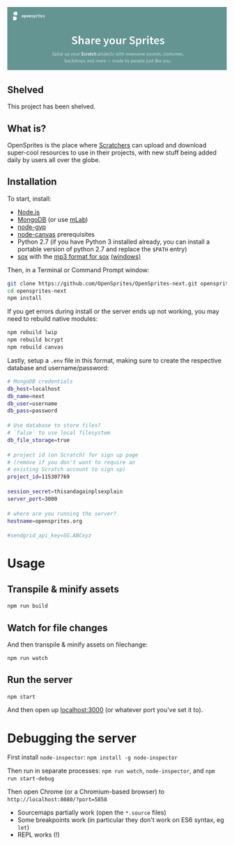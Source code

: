 <p align='center'>
  <a href='#'><img src='https://raw.githubusercontent.com/OpenSprites/OpenSprites-next/master/screenshot.png'></a>
</p>

## Shelved
This project has been shelved.

## What is?
OpenSprites is the place where [Scratchers](https://wiki.scratch.mit.edu/wiki/Scratcher) can upload and download super-cool resources to use in their projects, with new stuff being added daily by users all over the globe.

## Installation
To start, install:
- [Node.js](https://nodejs.org/)
- [MongoDB](https://www.mongodb.com/download-center#community) (or use [mLab](https://mlab.com/))
- [node-gyp](https://github.com/nodejs/node-gyp#installation)
- [node-canvas](https://github.com/Automattic/node-canvas/wiki) prerequisites
- Python 2.7 (if you have Python 3 installed already, you can install a portable version of python 2.7 and replace the `$PATH` entry)
- [sox](http://sox.sourceforge.net/) with the [mp3 format for sox](http://superuser.com/a/421168) [(windows)](http://stackoverflow.com/a/23939403)

Then, in a Terminal or Command Prompt window:

```sh
git clone https://github.com/OpenSprites/OpenSprites-next.git opensprites-next
cd opensprites-next
npm install
```

If you get errors during install or the server ends up not working, you may need to rebuild native modules:
```sh
npm rebuild lwip
npm rebuild bcrypt
npm rebuild canvas
```

Lastly, setup a `.env` file in this format, making sure to create the respective database and username/password:

```sh
# MongoDB credentials
db_host=localhost
db_name=next
db_user=username
db_pass=password

# Use database to store files?
# `false` to use local filesystem
db_file_storage=true

# project id (on Scratch) for sign up page
# (remove if you don't want to require an
# existing Scratch account to sign up)
project_id=115307769

session_secret=thisandagainplsexplain
server_port=3000

# where are you running the server?
hostname=opensprites.org

#sendgrid_api_key=SG.ABCxyz
```

# Usage

## Transpile & minify assets
```sh
npm run build
```

## Watch for file changes
And then transpile & minify assets on filechange:
```sh
npm run watch
```

## Run the server
```sh
npm start
```
And then open up [localhost:3000](http://localhost:3000/) (or whatever port you've set it to).

# Debugging the server #

First install `node-inspector`: `npm install -g node-inspector`

Then run in separate processes: `npm run watch`, `node-inspector`, and `npm run start-debug`

Then open Chrome (or a Chromium-based browser) to `http://localhost:8080/?port=5858`

- Sourcemaps partially work (open the `*.source` files)
- Some breakpoints work (in particular they don't work on ES6 syntax, eg `let`)
- REPL works (!)
